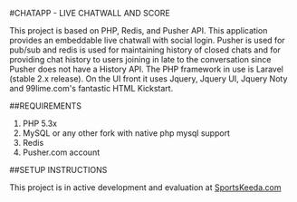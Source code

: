 #CHATAPP - LIVE CHATWALL AND SCORE

This project is based on PHP, Redis, and Pusher API. 
This application provides an embeddable live chatwall with social login.
Pusher is used for pub/sub and redis is used for maintaining history of closed chats and for providing chat history to users joining in late to the conversation since Pusher does not have a History API. The PHP framework in use is Laravel (stable 2.x release). On the UI front it uses Jquery, Jquery UI, Jquery Noty and 99lime.com's fantastic HTML Kickstart.

##REQUIREMENTS

1. PHP 5.3x
2. MySQL or any other fork with native php mysql support
3. Redis
4. Pusher.com account

##SETUP INSTRUCTIONS

This project is in active development and evaluation at [SportsKeeda.com](http://www.sportskeeda.com)
